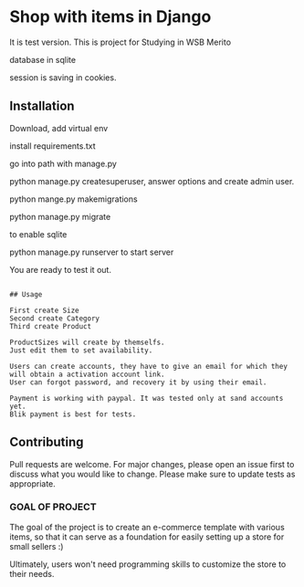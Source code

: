 # Shop with items in Django
It is test version.
This is project for Studying in WSB Merito

database in sqlite

session is saving in cookies.



## Installation

Download, add virtual env

install requirements.txt

go into path with manage.py

python manage.py createsuperuser, 
answer options and create admin user.

python mange.py makemigrations

python manage.py migrate

to enable sqlite

python manage.py runserver
to start server

You are ready to test it out.

```

## Usage

First create Size
Second create Category
Third create Product

ProductSizes will create by themselfs.
Just edit them to set availability.

Users can create accounts, they have to give an email for which they will obtain a activation account link.
User can forgot password, and recovery it by using their email.

Payment is working with paypal. It was tested only at sand accounts yet.
Blik payment is best for tests.

```

## Contributing

Pull requests are welcome. For major changes, please open an issue first
to discuss what you would like to change.
Please make sure to update tests as appropriate.

### GOAL OF PROJECT

The goal of the project is to create an e-commerce template with various items, so that it can serve as a foundation for easily setting up a store for small sellers :)

Ultimately, users won't need programming skills to customize the store to their needs.

